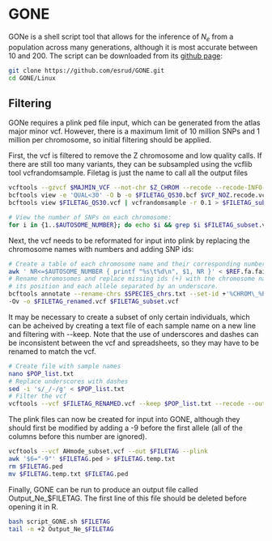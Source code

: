 # GONE

GONe is a shell script tool that allows for the inference of *N<sub>e</sub>* from a population across many generations, although it is most accurate between 10 and 200. The script can be downloaded 
from its [github page](https://github.com/esrud/GONE):

```bash
git clone https://github.com/esrud/GONE.git
cd GONE/Linux
```

## Filtering

GONe requires a plink ped file input, which can be generated from the atlas major minor vcf. However, there is a maximum limit of 10 million SNPs and 1 million per chromosome, 
so initial filtering should be applied.

First, the vcf is filtered to remove the Z chromosome and low quality calls. If there are still too many variants, they can be subsampled using the vcflib tool vcfrandomsample. Filetag is just
the name to call all the output files

```bash
vcftools --gzvcf $MAJMIN_VCF --not-chr $Z_CHROM --recode --recode-INFO-all --out $VCF_NOZ
bcftools view -e 'QUAL<30' -O b -o $FILETAG_QS30.bcf $VCF_NOZ.recode.vcf.gz
bcftools view $FILETAG_QS30.vcf | vcfrandomsample -r 0.1 > $FILETAG_subset.vcf

# View the number of SNPs on each chromosome:
for i in {1..$AUTOSOME_NUMBER}; do echo $i && grep $i $FILETAG_subset.vcf | wc -l; done
```

Next, the vcf needs to be reformated for input into plink by replacing the chromosome names with numbers and adding SNP ids:

```bash
# Create a table of each chromosome name and their corresponding number
awk ' NR<=$AUTOSOME_NUMBER { printf "%s\t%d\n", $1, NR }' < $REF.fa.fai > $SPECIES_chrs.txt
# Rename chromosomes and replace missing ids (+) with the chromosome name,
# its position and each allele separated by an underscore.
bcftools annotate --rename-chrs $SPECIES_chrs.txt --set-id +'%CHROM\_%POS\_%REF\_%ALT' \
-Ov -o $FILETAG_renamed.vcf $FILETAG_subset.vcf
```

It may be necessary to create a subset of only certain individuals, which can be acheived by creating a text file of each sample name on a new line and filtering with --keep. Note that the use of 
underscores and dashes can be inconsistent between the vcf and spreadsheets, so they may have to be renamed to match the vcf.

```bash
# Create file with sample names
nano $POP_list.txt
# Replace underscores with dashes
sed -i 's/_/-/g' < $POP_list.txt
# Filter the vcf
vcftools --vcf $FILETAG_RENAMED.vcf --keep $POP_list.txt --recode --out $FILETAG_$POP
```

The plink files can now be created for input into GONE, although they should first be modified by adding a -9 before the first allele (all of the columns before this number are ignored).

```bash
vcftools --vcf AHmode_subset.vcf --out $FILETAG --plink
awk '$6="-9"' $FILETAG.ped > $FILETAG.temp.txt
rm $FILETAG.ped
mv $FILETAG.temp.txt $FILETAG.ped
```

Finally, GONE can be run to produce an output file called Output_Ne_$FILETAG. The first line of this file should be deleted before opening it in R.

```bash
bash script_GONE.sh $FILETAG
tail -n +2 Output_Ne_$FILETAG
```
